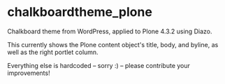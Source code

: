chalkboardtheme_plone
=====================

Chalkboard theme from WordPress, applied to Plone 4.3.2 using Diazo.  

This currently shows the Plone content object's title, body, and byline, as well as the right portlet column.  

Everything else is hardcoded – sorry :) – please contribute your improvements!

